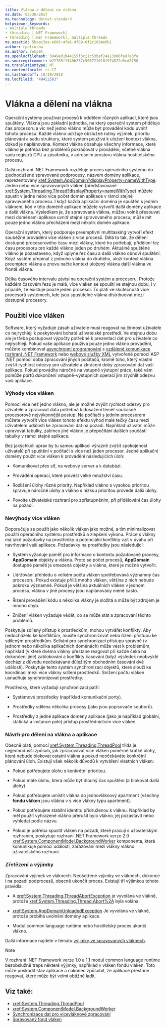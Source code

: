 ```yaml
---
title: Vlákna a dělení na vlákna
ms.date: 03/30/2017
ms.technology: dotnet-standard
helpviewer_keywords:
- multiple threads
- threading [.NET Framework]
- threading [.NET Framework], multiple threads
ms.assetid: 5baac3aa-e603-4fa6-9f89-0f2c1084e6b1
author: rpetrusha
ms.author: ronpet
ms.openlocfilehash: 5049ed1b44155f3c21c53bef24a13006fe97a3fa
ms.sourcegitcommit: b22705f1540b237c566721018f974822d5cd8758
ms.translationtype: MT
ms.contentlocale: cs-CZ
ms.lasthandoff: 10/19/2018
ms.locfileid: "49452583"
---
```

# <a name="threads-and-threading"></a>Vlákna a dělení na vlákna
Operační systémy používat procesů k oddělení různých aplikací, které jsou spuštěny. Vlákna jsou základní jednotka, na který operační systém přiděluje čas procesoru a víc než jedno vlákno může být provádění kódu uvnitř tohoto procesu. Každé vlákno udržuje obslužné rutiny výjimek, prioritu plánování a sadu struktury, které systém používá k uložení kontext vlákna, dokud je naplánována. Kontext vlákna obsahuje všechny informace, které vlákno je potřeba bez problémů pokračovat v provádění, včetně vlákna sadu registrů CPU a zásobníku, v adresním prostoru vlákna hostitelského procesu.  
  
 Další rozhraní .NET Framework rozděluje proces operačního systému do zjednodušené spravované podprocesy, názvem domény aplikace, reprezentovaný <xref:System.AppDomain?displayProperty=nameWithType>. Jeden nebo více spravovaných vláken (představované <xref:System.Threading.Thread?displayProperty=nameWithType>) můžete spustit v jedné nebo více počet domén aplikace v rámci stejné spravovaného procesu. I když každá aplikační doména je spuštěn s jedním vláknem, kód v této doméně aplikace můžete vytvořit další domény aplikace a další vlákna. Výsledkem je, že spravovaná vlákna, můžou volně přesouvat mezi doménami aplikace uvnitř stejné spravovaného procesu; může mít pouze jedno vlákno přecházení mezi několik domén aplikace.  
  
 Operační systém, který podporuje preemptivní multitasking vytvoří efekt souběžné provádění více vláken z více procesů. Dělá to tak, že dělení dostupné procesorového času mezi vlákny, které ho potřebují, přidělení řez času procesoru pro každé vlákno jeden po druhém. Aktuálně spuštěné vlákno je pozastaveno, když uplyne řez času a další vlákno obnoví spuštění. Když systém přepínat z jednoho vlákna do druhého, uloží kontext vlákna preempted vlákna a znovu načte kontext uložený vlákna další vlákna ve frontě vlákna.  
  
 Délka časového intervalu závisí na operační systém a procesoru. Protože každém časovém řezu je malá, více vláken se spouští ve stejnou dobu, i v případě, že existuje pouze jeden procesor. To platí ve skutečnosti více procesorů systémech, kde jsou spustitelné vlákna distribuovat mezi dostupné procesory.  
  
## <a name="when-to-use-multiple-threads"></a>Použití více vláken  
 Software, který vyžaduje zásah uživatele musí reagovat na činnost uživatele co nejrychleji k poskytování bohaté uživatelské prostředí. Ve stejnou dobu ale je třeba postupovat výpočty potřebné k prezentaci dat pro uživatele co nejrychleji. Pokud vaše aplikace používá pouze jedno vlákno provádění, můžete kombinovat [asynchronní programování](../../../docs/standard/asynchronous-programming-patterns/calling-synchronous-methods-asynchronously.md) s [vzdálené komunikace rozhraní .NET Framework](https://docs.microsoft.com/previous-versions/dotnet/netframework-4.0/kwdt6w2k(v=vs.100)) nebo [webové služby XML](https://docs.microsoft.com/previous-versions/dotnet/netframework-4.0/7bkzywba(v=vs.100)) vytvořené pomocí ASP .NET pomocí doba zpracování jiných počítačů, kromě toho, který vlastní zvýšit rychlost odezvy pro uživatele a zkrácení doby zpracování dat vaší aplikace. Pokud provádíte náročné na vstupně výstupní práce, také vám pomůže portů dokončení vstupně-výstupních operací jim zrychlit odezvu vaší aplikace.  
  
### <a name="advantages-of-multiple-threads"></a>Výhody více vláken  
 Pomocí více než jedno vlákno, ale je možné zvýšit rychlost odezvy pro uživatele a zpracovat data potřebná k dosažení téměř současně procesorově nejvýkonnější postup. Na počítači s jedním procesorem můžete vytvořit více vláken tohoto efektu výhod malé tečky času mezi uživatelem události ke zpracování dat na pozadí. Například uživatel může upravovat tabulky, zatímco jiné vlákno je přepočítání dalších součástí tabulky v rámci stejné aplikace.  
  
 Bez jakýchkoli úprav by tu samou aplikaci výrazně zvýšit spokojenost uživatelů při spuštění v počítači s více než jeden procesor. Jedné aplikační domény použít více vláken k provádění následujících úloh:  
  
-   Komunikovat přes síť, na webový server a k databázi.  
  
-   Provádění operací, které provést velké množství času.  
  
-   Rozlišení úlohy různé priority. Například vlákno s vysokou prioritou spravuje náročné úlohy a vlákno s nízkou prioritou provede další úlohy.  
  
-   Povolte uživatelské rozhraní pro zpřístupněním, při přidělování čas úlohy na pozadí.  
  
### <a name="disadvantages-of-multiple-threads"></a>Nevýhody více vláken  
 Doporučuje se použít jako několik vláken jako možné, a tím minimalizovat použití operačního systému prostředků a zlepšení výkonu. Práce s vlákny má také požadavky na prostředky a potenciální konflikty vzít v úvahu při navrhování vaší aplikace. Požadavky na prostředky jsou následující:  
  
-   Systém vyžaduje paměť pro informace o kontextu požadované procesy, **AppDomain** objekty a vlákna. Proto se počet procesů, **AppDomain** dostupné paměti je omezená objekty a vlákna, které je možné vytvořit.  
  
-   Udržování přehledu o velkém počtu vláken spotřebovává významný čas procesoru. Pokud existuje příliš mnoho vláken, většina z nich nebude pokroku významné. Pokud je většina aktuálních vláken v jednom procesu, vlákna v jiné procesy jsou naplánovány méně často.  
  
-   Řízení provádění kódu s několika vlákny je složitá a může být zdrojem je mnoho chyb.  
  
-   Zničení vláken vyžaduje vědět, co se může stát a zpracování těchto problémů.  
  
 Poskytuje sdílený přístup k prostředkům, mohou vytvářet konflikty. Aby nedocházelo ke konfliktům, musíte synchronizovat nebo řízení přístupu ke sdíleným prostředkům. Selhání pro synchronizaci přístupu správně (v jednom nebo několika aplikačních doménách) může vést k problémům, například (v které dvěma vlákny přestane reagovat při každé čeká na dokončení jiné) zablokování a konflikty časování (když výsledek neobvyklé dochází z důvodu neočekávané důležitým obchodním časování dvě události). Poskytuje tento systém synchronizaci objektů, které slouží ke koordinaci mezi více vlákny sdílení prostředků. Snížení počtu vláken usnadňuje synchronizovat prostředky.  
  
 Prostředky, které vyžadují synchronizaci patří:  
  
-   Systémové prostředky (například komunikační porty).  
  
-   Prostředky sdílena několika procesy (jako jsou popisovače souborů).  
  
-   Prostředky z jedné aplikace domény aplikace (jako je například globální, statická a instance pole) přístup prostřednictvím více vláken.  
  
### <a name="threading-and-application-design"></a>Návrh pro dělení na vlákna a aplikace  
 Obecně platí, pomocí <xref:System.Threading.ThreadPool> třída je nejjednodušší způsob, jak zpracovávat více vláken poměrně krátké úlohy, která nebude blokovat ostatní vlákna a pokud neočekáváte konkrétní plánování úloh. Existují však několik důvodů k vytváření vlastních vláken:  
  
-   Pokud potřebujete úlohu s konkrétní prioritou.  
  
-   Pokud máte úlohu, která může být dlouhý čas spuštění (a blokovat další úlohy).  
  
-   Pokud potřebujete umístit vlákna do jednovláknový apartment (všechny **fondu vláken** jsou vlákna v s více vlákny typu apartment).  
  
-   Pokud potřebujete stabilní identitu přidruženou k vláknu. Například by měl použít vyhrazené vlákno přerušit bylo vlákno, jej pozastavit nebo vyhledat podle názvu.  
  
-   Pokud je potřeba spustit vláken na pozadí, které pracují s uživatelským rozhraním, poskytuje rozhraní .NET Framework verze 2.0 <xref:System.ComponentModel.BackgroundWorker> komponenta, která komunikuje pomocí události, zařazování mezi vlákny vlákno uživatelského rozhraní.  
  
### <a name="threading-and-exceptions"></a>Zřetězení a výjimky  
 Zpracování výjimek ve vláknech. Neošetřené výjimky ve vláknech, dokonce i na pozadí podprocesů, obecně ukončit proces. Existují tři výjimkou tohoto pravidla:  
  
-   A <xref:System.Threading.ThreadAbortException> je vyvolána ve vlákně, protože <xref:System.Threading.Thread.Abort%2A> byla volána.  
  
-   <xref:System.AppDomainUnloadedException> Je vyvolána ve vlákně, protože probíhá uvolnění domény aplikace.  
  
-   Modul common language runtime nebo hostitelský proces ukončí vlákno.  
  
 Další informace najdete v tématu [výjimky ve spravovaných vláknech](../../../docs/standard/threading/exceptions-in-managed-threads.md).  
  
> [!NOTE]
>  V rozhraní .NET Framework verze 1.0 a 1.1 modul common language runtime bezobslužně traps některé výjimky, například v vláken fondu vláken. Toto může poškodit stav aplikace a nakonec způsobit, že aplikace přestane reagovat, které může být velmi obtížné ladit.  
  
## <a name="see-also"></a>Viz také:

- <xref:System.Threading.ThreadPool>  
- <xref:System.ComponentModel.BackgroundWorker>  
- [Synchronizace dat pro vícevláknové zpracování](../../../docs/standard/threading/synchronizing-data-for-multithreading.md)  
- [Spravovaný fond vláken](../../../docs/standard/threading/the-managed-thread-pool.md)

